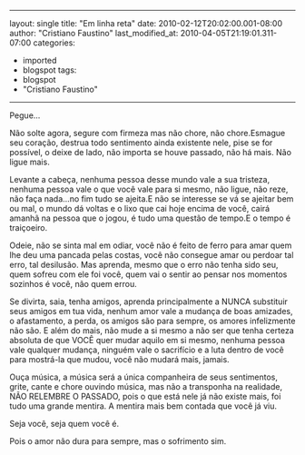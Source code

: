 
---
layout: single
title: "Em linha reta"
date: 2010-02-12T20:02:00.001-08:00
author: "Cristiano Faustino"
last_modified_at: 2010-04-05T21:19:01.311-07:00
categories:
  - imported
  - blogspot
tags:
  - blogspot
  - "Cristiano Faustino"
---

Pegue...

Não solte agora, segure com firmeza mas não chore, não chore.Esmague seu coração, destrua todo sentimento ainda existente nele, pise se for possível, o deixe de lado, não importa se houve passado, não há mais. Não ligue mais.



Levante a cabeça, nenhuma pessoa desse mundo vale a sua tristeza, nenhuma pessoa vale o que você vale para si mesmo, não ligue, não reze, não faça nada...no fim tudo se ajeita.E não se interesse se vá se ajeitar bem ou mal, o mundo dá voltas e o lixo que cai hoje encima de você, cairá amanhã na pessoa que o jogou, é tudo uma questão de tempo.E o tempo é traiçoeiro.



Odeie, não se sinta mal em odiar, você não é feito de ferro para amar quem lhe deu uma pancada pelas costas, você não consegue amar ou perdoar tal erro, tal desilusão. Mas aprenda, mesmo que o erro não tenha sido seu, quem sofreu com ele foi você, quem vai o sentir ao pensar nos momentos sozinhos é você, não quem errou.



Se divirta, saia, tenha amigos, aprenda principalmente a NUNCA substituir seus amigos em tua vida, nenhum amor vale a mudança de boas amizades, o afastamento, a perda, os amigos são para sempre, os amores infelizmente não são. E além do mais, não mude a si mesmo a não ser que tenha certeza absoluta de que VOCÊ quer mudar aquilo em si mesmo, nenhuma pessoa vale qualquer mudança, ninguém vale o sacrifício e a luta dentro de você para mostrá-la que mudou, você não mudará mais, jamais.



Ouça música, a música será a única companheira de seus sentimentos, grite, cante e chore ouvindo música, mas não a transponha na realidade, NÃO RELEMBRE O PASSADO, pois o que está nele já não existe mais, foi tudo uma grande mentira. A mentira mais bem contada que você já viu.



Seja você, seja quem você é.

Pois o amor não dura para sempre, mas o sofrimento sim.